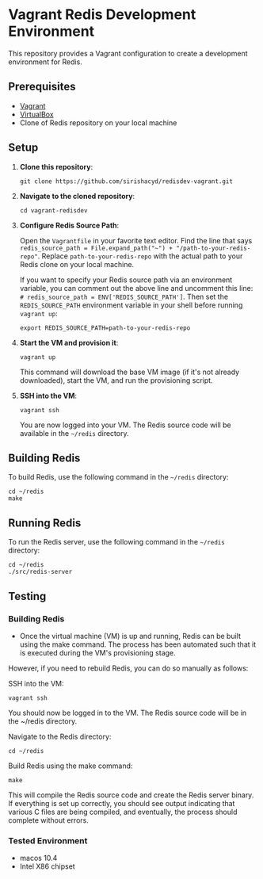 # Vagrant Redis Development Environment

This repository provides a Vagrant configuration to create a development environment for Redis.

## Prerequisites

- [Vagrant](https://www.vagrantup.com/downloads)
- [VirtualBox](https://www.virtualbox.org/wiki/Downloads)
- Clone of Redis repository on your local machine

## Setup

1. **Clone this repository**:

    ```
    git clone https://github.com/sirishacyd/redisdev-vagrant.git
    ```

2. **Navigate to the cloned repository**:

    ```
    cd vagrant-redisdev
    ```

3. **Configure Redis Source Path**:

    Open the `Vagrantfile` in your favorite text editor. Find the line that says `redis_source_path = File.expand_path("~") + "/path-to-your-redis-repo"`. Replace `path-to-your-redis-repo` with the actual path to your Redis clone on your local machine.

    If you want to specify your Redis source path via an environment variable, you can comment out the above line and uncomment this line: `# redis_source_path = ENV['REDIS_SOURCE_PATH']`. Then set the `REDIS_SOURCE_PATH` environment variable in your shell before running `vagrant up`:

    ```
    export REDIS_SOURCE_PATH=path-to-your-redis-repo
    ```

4. **Start the VM and provision it**:

    ```
    vagrant up
    ```

    This command will download the base VM image (if it's not already downloaded), start the VM, and run the provisioning script.

5. **SSH into the VM**:

    ```
    vagrant ssh
    ```

    You are now logged into your VM. The Redis source code will be available in the `~/redis` directory.

## Building Redis

To build Redis, use the following command in the `~/redis` directory:

```
cd ~/redis
make
```

## Running Redis

To run the Redis server, use the following command in the `~/redis` directory:

```
cd ~/redis
./src/redis-server
```

## Testing

### Building Redis
- Once the virtual machine (VM) is up and running, Redis can be built using the make command. The process has been automated such that it is executed during the VM's provisioning stage.

However, if you need to rebuild Redis, you can do so manually as follows:

SSH into the VM:
```
vagrant ssh
```
You should now be logged in to the VM. The Redis source code will be in the ~/redis directory.

Navigate to the Redis directory:

```
cd ~/redis
```
Build Redis using the make command:
```
make
```
This will compile the Redis source code and create the Redis server binary. If everything is set up correctly, you should see output indicating that various C files are being compiled, and eventually, the process should complete without errors.

### Tested Environment

- macos 10.4
- Intel X86 chipset